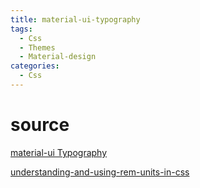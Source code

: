 ```yaml
---
title: material-ui-typography
tags:
  - Css
  - Themes
  - Material-design
categories:
  - Css
---
```


# source

[material-ui Typography](https://material-ui.com/style/typography/)

[understanding-and-using-rem-units-in-css](https://www.sitepoint.com/understanding-and-using-rem-units-in-css/)
